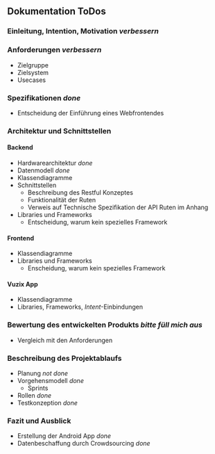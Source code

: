 ## Dokumentation ToDos

### Einleitung, Intention, Motivation *verbessern*
### Anforderungen *verbessern*
- Zielgruppe
- Zielsystem
- Usecases

### Spezifikationen *done*
- Entscheidung der Einführung eines Webfrontendes

### Architektur und Schnittstellen
#### Backend
- Hardwarearchitektur *done*
- Datenmodell *done*
- Klassendiagramme 
- Schnittstellen
  * Beschreibung des Restful Konzeptes
  * Funktionalität der Ruten
  * Verweis auf Technische Spezifikation der API Ruten im Anhang
- Libraries und Frameworks
  * Entscheidung, warum kein spezielles Framework

#### Frontend
- Klassendiagramme
- Libraries und Frameworks
  * Enscheidung, warum kein spezielles Framework

#### Vuzix App
- Klassendiagramme
- Libraries, Frameworks, _Intent_-Einbindungen

### Bewertung des entwickelten Produkts *bitte füll mich aus*
- Vergleich mit den Anforderungen

### Beschreibung des Projektablaufs
- Planung *not done*
- Vorgehensmodell *done*
  * Sprints
- Rollen *done*
- Testkonzeption *done*

### Fazit und Ausblick
- Erstellung der Android App *done*
- Datenbeschaffung durch Crowdsourcing *done*